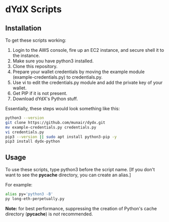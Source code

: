 # dYdX Scripts

## Installation

To get these scripts working:

1. Login to the AWS console, fire up an EC2 instance, and secure shell it to the instance.
2. Make sure you have python3 installed.
3. Clone this repository.
4. Prepare your wallet credentials by moving the example module (example-credentials.py) to credentials.py.
5. Use vi to edit the credentials.py module and add the private key of your wallet.
6. Get PIP if it is not present.
7. Download dYdX's Python stuff.

Essentially, these steps would look something like this:

```bash
python3 --version
git clone https://github.com/munair/dydx.git
mv example-credentials.py credentials.py
vi credentials.py
pip3 --version || sudo apt install python3-pip -y
pip3 install dydx-python
```

## Usage

To use these scripts, type python3 before the script name.
[If you don't want to see the __pycache__ directory, you can create an alias.]

For example:

```bash
alias py='python3 -B'
py long-eth-perpetually.py
```

**Note:** for best performance, suppressing the creation of Python's cache directory (__pycache__) is *not* recommended.
